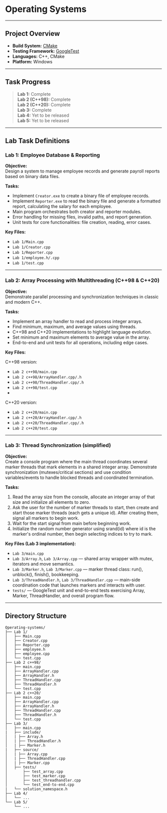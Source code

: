 # Operating Systems

---

## Project Overview

- **Build System:** [CMake](https://cmake.org/)
- **Testing Framework:** [GoogleTest](https://github.com/google/googletest)
- **Languages:** C++, CMake
- **Platform:** Windows

---

## Task Progress

> **Lab 1:** Complete  
> **Lab 2 (C++98):** Complete  
> **Lab 2 (C++20):** Complete  
> **Lab 3:** Complete  
> **Lab 4:** Yet to be released  
> **Lab 5:** Yet to be released

---

## Lab Task Definitions

### Lab 1: Employee Database & Reporting

**Objective:**  
Design a system to manage employee records and generate payroll reports based on binary data files.

**Tasks:**
- Implement `Creator.exe` to create a binary file of employee records.
- Implement `Reporter.exe` to read the binary file and generate a formatted report, calculating the salary for each employee.
- Main program orchestrates both creator and reporter modules.
- Error handling for missing files, invalid paths, and report generation.
- Unit tests for core functionalities: file creation, reading, error cases.

**Key Files:**
- `Lab 1/Main.cpp`
- `Lab 1/Creator.cpp`
- `Lab 1/Reporter.cpp`
- `Lab 1/employee.h/.cpp`
- `Lab 1/test.cpp`

---

### Lab 2: Array Processing with Multithreading (C++98 & C++20)

**Objective:**  
Demonstrate parallel processing and synchronization techniques in classic and modern C++.

**Tasks:**
- Implement an array handler to read and process integer arrays.
- Find minimum, maximum, and average values using threads.
- C++98 and C++20 implementations to highlight language evolution.
- Set minimum and maximum elements to average value in the array.
- End-to-end and unit tests for all operations, including edge cases.

**Key Files:**

C++98 version:
- `Lab 2 c++98/main.cpp`
- `Lab 2 c++98/ArrayHandler.cpp/.h`
- `Lab 2 c++98/ThreadHandler.cpp/.h`
- `Lab 2 c++98/test.cpp`
- 
C++20 version:
- `Lab 2 c++20/main.cpp`
- `Lab 2 c++20/ArrayHandler.cpp/.h`
- `Lab 2 c++20/ThreadHandler.cpp/.h`
- `Lab 2 c++20/test.cpp`


---

### Lab 3: Thread Synchronization (simplified)

**Objective:**  
Create a console program where the main thread coordinates several marker threads that mark elements in a shared integer array. Demonstrate synchronization (mutexes/critical sections) and use condition variables/events to handle blocked threads and coordinated termination.

**Tasks:**
1. Read the array size from the console, allocate an integer array of that size and initialize all elements to zero.
2. Ask the user for the number of marker threads to start, then create and start those marker threads (each gets a unique id). After creating them, signal all markers to begin work.
3. Wait for the start signal from main before beginning work.
4. Initialize the random number generator using srand(id) where id is the marker's ordinal number, then begin selecting indices to try to mark.

**Key Files (Lab 3 implementation):**
- `Lab 3/main.cpp`
- `Lab 3/Array.h`, `Lab 3/Array.cpp` — shared array wrapper with mutex, iterators and move semantics.
- `Lab 3/Marker.h`, `Lab 3/Marker.cpp` — marker thread class: run(), unblock(), finish(), bookkeeping.
- `Lab 3/ThreadHandler.h`, `Lab 3/ThreadHandler.cpp` — main-side coordination code that launches markers and interacts with user.
- `tests/` — GoogleTest unit and end-to-end tests exercising Array, Marker, ThreadHandler, and overall program flow.

---

## Directory Structure

```
Operating-systems/
├── Lab 1/
│   ├── Main.cpp
│   ├── Creator.cpp
│   ├── Reporter.cpp
│   ├── employee.h
│   ├── employee.cpp
│   └── test.cpp
├── Lab 2 c++98/
│   ├── main.cpp
│   ├── ArrayHandler.cpp
│   ├── ArrayHandler.h
│   ├── ThreadHandler.cpp
│   ├── ThreadHandler.h
│   └── test.cpp
├── Lab 2 c++20/
│   ├── main.cpp
│   ├── ArrayHandler.cpp
│   ├── ArrayHandler.h
│   ├── ThreadHandler.cpp
│   ├── ThreadHandler.h
│   └── test.cpp
├── Lab 3/
│   ├── main.cpp
|   ├── include/
│   | ├── Array.h
│   | ├── ThreadHandler.h
│   | ├── Marker.h
|   ├── source/
│   | ├── Array.cpp
│   | ├── ThreadHandler.cpp
│   | ├── Marker.cpp
│   ├── tests/
│       ├── test_array.cpp
│       ├── test_marker.cpp
│       ├── test_threadhandler.cpp
│       └── test_end-to-end.cpp
|   └── solution_namespace.h
├── Lab 4/
│   └── ...
└── Lab 5/
    └── ...

```
```
